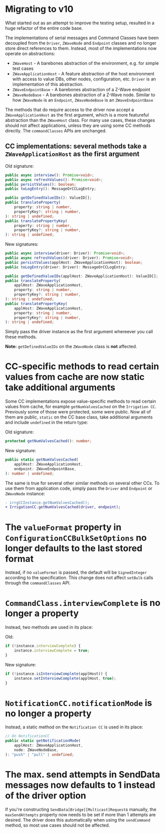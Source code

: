 # Migrating to v10

What started out as an attempt to improve the testing setup, resulted in a huge refactor of the entire code base.

The implementations of serial messages and Command Classes have been decoupled from the `Driver`, `ZWaveNode` and `Endpoint` classes and no longer store direct references to them. Instead, most of the implementations now operate on abstractions:

-   `ZWaveHost` - A barebones abstraction of the environment, e.g. for simple test cases
-   `ZWaveApplicationHost` - A feature abstraction of the host environment with access to value DBs, other nodes, configuration, etc. `Driver` is an implementation of this abstraction.
-   `ZWaveEndpointBase` - A barebones abstraction of a Z-Wave endpoint
-   `ZWaveNodeBase` - A barebones abstraction of a Z-Wave node. Similar to how `ZWaveNode` is an `Endpoint`, `ZWaveNodeBase` is an `ZWaveEndpointBase`

The methods that do require access to the driver now accept a `ZWaveApplicationHost` as the first argument, which is a more featureful abstraction than the `ZWaveHost` class.
For many use cases, these changes should not affect applications, unless they are using some CC methods directly. The `commandClasses` APIs are unchanged.

## CC implementations: several methods take a `ZWaveApplicationHost` as the first argument

Old signature:

```ts
public async interview(): Promise<void>;
public async refreshValues(): Promise<void>;
public persistValues(): boolean;
public toLogEntry(): MessageOrCCLogEntry;

public getDefinedValueIDs(): ValueID[];
public translateProperty(
	property: string | number,
	propertyKey?: string | number,
): string | undefined;
public translatePropertyKey(
	property: string | number,
	propertyKey?: string | number,
): string | undefined;
```

New signatures:

```ts
public async interview(driver: Driver): Promise<void>;
public async refreshValues(driver: Driver): Promise<void>;
public persistValues(applHost: ZWaveApplicationHost): boolean;
public toLogEntry(driver: Driver): MessageOrCCLogEntry;

public getDefinedValueIDs(applHost: ZWaveApplicationHost): ValueID[];
public translateProperty(
	applHost: ZWaveApplicationHost,
	property: string | number,
	propertyKey?: string | number,
): string | undefined;
public translatePropertyKey(
	applHost: ZWaveApplicationHost,
	property: string | number,
	propertyKey?: string | number,
): string | undefined;
```

Simply pass the driver instance as the first argument whereever you call these methods.

**Note:** `getDefinedValueIDs` on the `ZWaveNode` class is **not** affected.

# CC-specific methods to read certain values from cache are now static take additional arguments

Some CC implementations expose value-specific methods to read certain values from cache, for example `getNumValvesCached` on the `Irrigation CC`. Previously some of those were protected, some were public. Now all of them are public, `static` on the CC base class, take additional arguments and include `undefined` in the return type:

Old signature:

```ts
protected getNumValvesCached(): number;
```

New signature:

```ts
public static getNumValvesCached(
	applHost: ZWaveApplicationHost,
	endpoint: ZWaveEndpointBase,
): number | undefined;
```

The same is true for several other similar methods on several other CCs. To use them from application code, simply pass the `Driver` and `Endpoint` or `ZWaveNode` instance:

```diff
- irrgCCInstance.getNumValvesCached();
+ IrrigationCC.getNumValvesCached(driver, endpoint);
```

# The `valueFormat` property in `ConfigurationCCBulkSetOptions` no longer defaults to the last stored format

Instead, if no `valueFormat` is passed, the default will be `SignedInteger` according to the specification. This change does not affect `setBulk` calls through the `commandClasses` API.

# `CommandClass.interviewComplete` is no longer a property

Instead, two methods are used in its place:

Old:

```ts
if (!instance.interviewComplete) {
	instance.interviewComplete = true;
}
```

New signature:

```ts
if (!instance.isInterviewComplete(applHost)) {
	instance.setInterviewComplete(applHost, true);
}
```

# `NotificationCC.notificationMode` is no longer a property

Instead, a static method on the `Notification CC` is used in its place:

```ts
// On NotificationCC
public static getNotificationMode(
	applHost: ZWaveApplicationHost,
	node: ZWaveNodeBase,
): "push" | "pull" | undefined;
```

# The max. send attempts in SendData messages now defaults to 1 instead of the driver option

If you're constructing `SendData[Bridge][Multicast]Request`s manually, the `maxSendAttempts` property now needs to be set if more than 1 attempts are desired.
The driver does this automatically when using the `sendCommand` method, so most use cases should not be affected.
